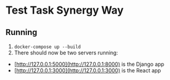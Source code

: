 # Test Task Synergy Way

## Running

1. `docker-compose up --build`
1. There should now be two servers running:
  - [http://127.0.0.1:5000](http://127.0.0.1:8000) is the Django app
  - [http://127.0.0.1:3000](http://127.0.0.1:3000) is the React app
